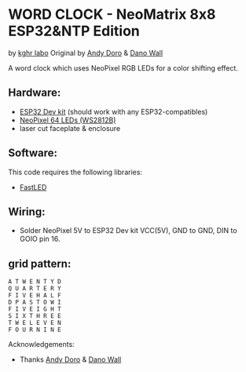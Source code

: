  WORD CLOCK - NeoMatrix 8x8 ESP32&NTP Edition
================
by [kghr labo](https://xxxxxx)
Original by [Andy Doro](https://andydoro.com/) & [Dano Wall](https://github.com/danowall)


A word clock which uses NeoPixel RGB LEDs for a color shifting effect.


Hardware:
-------
 
 - [ESP32 Dev kit](xxxxxxxx) (should work with any ESP32-compatibles) 
 - [NeoPixel 64 LEDs (WS2812B)](xxxxxx)
 - laser cut faceplate & enclosure
 
Software:
-------
 
This code requires the following libraries:
 
 - [FastLED](https://github.com/FastLED/FastLED)


Wiring:
-------

 - Solder NeoPixel 5V to ESP32 Dev kit VCC(5V), GND to GND, DIN to GOIO pin 16.
 

grid pattern:
-------

 ```
 A T W E N T Y D
 Q U A R T E R Y
 F I V E H A L F
 D P A S T O W I
 F I V E I G H T
 S I X T H R E E
 T W E L E V E N
 F O U R N I N E
 ```
 
Acknowledgements:
  - Thanks [Andy Doro](https://andydoro.com/) & [Dano Wall](https://github.com/danowall) 
 

